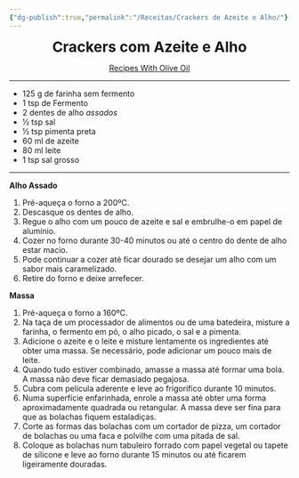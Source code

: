 ```yaml
---
{"dg-publish":true,"permalink":"/Receitas/Crackers de Azeite e Alho/"}
---
```


<div style="text-align: center;"> <span style="font-size: 26px;"><b> Crackers com Azeite e Alho </b></span> </div>

<span class="center"> <center> [Recipes With Olive Oil](https://recipeswitholiveoil.com/diy-crackers-olive-oil-garlic/) </center></span>

---
- 125 g de farinha sem fermento
- 1 tsp de Fermento
- 2 dentes de alho *assados*
- ½ tsp sal
- ½ tsp pimenta preta
- 60 ml de azeite
- 80 ml leite
- 1 tsp sal grosso
---
**Alho Assado**
1. Pré-aqueça o forno a 200ºC.
2. Descasque os dentes de alho.
3. Regue o alho com um pouco de azeite e sal e embrulhe-o em papel de alumínio.
4. Cozer no forno durante 30-40 minutos ou até o centro do dente de alho estar macio.
5. Pode continuar a cozer até ficar dourado se desejar um alho com um sabor mais caramelizado.
6. Retire do forno e deixe arrefecer.

**Massa**
1. Pré-aqueça o forno a 160ºC.
2. Na taça de um processador de alimentos ou de uma batedeira, misture a farinha, o fermento em pó, o alho picado, o sal e a pimenta.
3. Adicione o azeite e o leite e misture lentamente os ingredientes até obter uma massa. Se necessário, pode adicionar um pouco mais de leite.
4. Quando tudo estiver combinado, amasse a massa até formar uma bola. A massa não deve ficar demasiado pegajosa.
5. Cubra com película aderente e leve ao frigorífico durante 10 minutos.
6. Numa superfície enfarinhada, enrole a massa até obter uma forma aproximadamente quadrada ou retangular. A massa deve ser fina para que as bolachas fiquem estaladiças.
7. Corte as formas das bolachas com um cortador de pizza, um cortador de bolachas ou uma faca e polvilhe com uma pitada de sal.
8. Coloque as bolachas num tabuleiro forrado com papel vegetal ou tapete de silicone e leve ao forno durante 15 minutos ou até ficarem ligeiramente douradas.